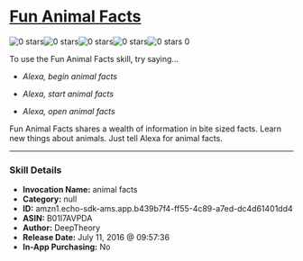 # [Fun Animal Facts](http://alexa.amazon.com/#skills/amzn1.echo-sdk-ams.app.b439b7f4-ff55-4c89-a7ed-dc4d61401dd4)
![0 stars](../../images/ic_star_border_black_18dp_1x.png)![0 stars](../../images/ic_star_border_black_18dp_1x.png)![0 stars](../../images/ic_star_border_black_18dp_1x.png)![0 stars](../../images/ic_star_border_black_18dp_1x.png)![0 stars](../../images/ic_star_border_black_18dp_1x.png) 0

To use the Fun Animal Facts skill, try saying...

* *Alexa, begin animal facts*

* *Alexa, start animal facts*

* *Alexa, open animal facts*

Fun Animal Facts shares a wealth of information in bite sized facts. Learn new things about animals. Just tell Alexa for animal facts.

***

### Skill Details

* **Invocation Name:** animal facts
* **Category:** null
* **ID:** amzn1.echo-sdk-ams.app.b439b7f4-ff55-4c89-a7ed-dc4d61401dd4
* **ASIN:** B01I7AVPDA
* **Author:** DeepTheory
* **Release Date:** July 11, 2016 @ 09:57:36
* **In-App Purchasing:** No
